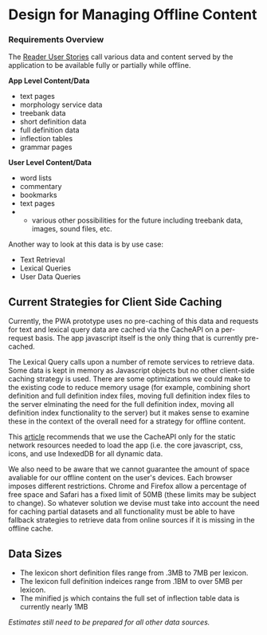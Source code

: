 # Design for Managing Offline Content

### Requirements Overview
The [Reader User Stories](https://github.com/alpheios-project/documentation/blob/master/design/reader-user-stories.csv) call various data and content served by the application to be available fully or partially while offline.

**App Level Content/Data**

 * text pages
 * morphology service data
 * treebank data 
 * short definition data 
 * full definition data 
 * inflection tables 
 * grammar pages

**User Level Content/Data**
 * word lists
 * commentary
 * bookmarks
 * text pages
 * + various other possibilities for the future including treebank data, images, sound files, etc.

Another way to look at this data is by use case:

* Text Retrieval
* Lexical Queries
* User Data Queries
  
## Current Strategies for Client Side Caching
Currently, the PWA prototype uses no pre-caching of this data and requests for text and lexical query data are cached via the CacheAPI on a per-request basis. The app javascript itself is the only thing that is currently pre-cached.

The Lexical Query calls upon a number of remote services to retrieve data. Some data is kept in memory as Javascript objects but no other client-side caching strategy is used.  There are some optimizations we could make to the existing code to reduce memory usage (for example, combining short definition and full definition index files, moving full definition index files to the server elminating the need for the full definition index, moving all definition index functionality to the server) but it makes sense to examine these in the context of the overall need for a strategy for offline content.

 
This [article](https://developers.google.com/web/fundamentals/instant-and-offline/web-storage/offline-for-pwa) recommends that we use the CacheAPI only for the static network resources needed to load the app (i.e. the core javascript, css, icons, and use IndexedDB for all dynamic data.

We also need to be aware that we cannot guarantee the amount of space avaliable for our offline content on the user's devices. Each browser imposes different restrictions. Chrome and Firefox allow a percentage of free space and Safari has a fixed limit of 50MB (these limits may be subject to change). So whatever solution we devise must take into account the need for caching partial datasets and all functionality must be able to have fallback strategies to retrieve data from online sources if it is missing in the offline cache.

## Data Sizes

* The lexicon short definition files range from .3MB to 7MB per lexicon.
* The lexicon full definition indeices range from .1BM to over 5MB per lexicon.
* The minified js which contains the full set of inflection table data is currently nearly 1MB

*Estimates still need to be prepared for all other data sources.*



